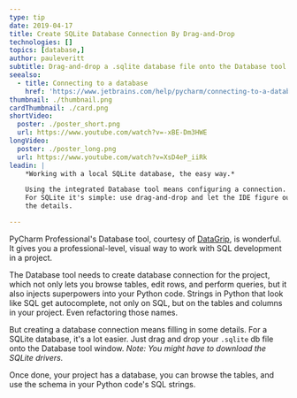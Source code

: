 ```yaml
---
type: tip
date: 2019-04-17
title: Create SQLite Database Connection By Drag-and-Drop
technologies: []
topics: [database,]
author: pauleveritt
subtitle: Drag-and-drop a .sqlite database file onto the Database tool to create a connection.
seealso:
  - title: Connecting to a database
    href: 'https://www.jetbrains.com/help/pycharm/connecting-to-a-database.html#connect-to-sqlite'
thumbnail: ./thumbnail.png
cardThumbnail: ./card.png
shortVideo:
  poster: ./poster_short.png
  url: https://www.youtube.com/watch?v=-xBE-Dm3HWE
longVideo:
  poster: ./poster_long.png
  url: https://www.youtube.com/watch?v=XsD4eP_iiRk
leadin: |
    *Working with a local SQLite database, the easy way.*    

    Using the integrated Database tool means configuring a connection. 
    For SQLite it's simple: use drag-and-drop and let the IDE figure out 
    the details.

---
```


PyCharm Professional's Database tool, courtesy of 
[DataGrip](https://www.jetbrains.com/datagrip/), is wonderful. It gives 
you a professional-level, visual way to work with SQL development in a 
project.

The Database tool needs to create database connection for the project, 
which not only lets you browse tables, edit rows, and perform queries, 
but it also injects superpowers into your Python code. Strings in 
Python that look like SQL get autocomplete, not only on SQL, but on 
the tables and columns in your project. Even refactoring those names.

But creating a database connection means filling in some details. For 
a SQLite database, it's a lot easier. Just drag and drop your 
`.sqlite` db file onto the Database tool window. *Note: You might have 
to download the SQLite drivers.*

Once done, your project has a database, you can browse the tables, and 
use the schema in your Python code's SQL strings.

